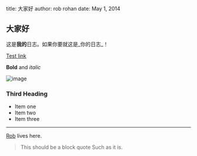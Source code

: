 title: 大家好
author: rob rohan
date: May 1, 2014

## 大家好

这是**我的**日志。如果你要就这是_你的日志_！

[Test link](/)

**Bold** and _italic_

![image](https://avatars1.githubusercontent.com/u/29180?s=460 "title here")

### Third Heading

* Item one
* Item two
* Item three

----

[Rob][named] lives here.

> This should be a block quote
> Such as it is.

[named]: http://robrohan.com
